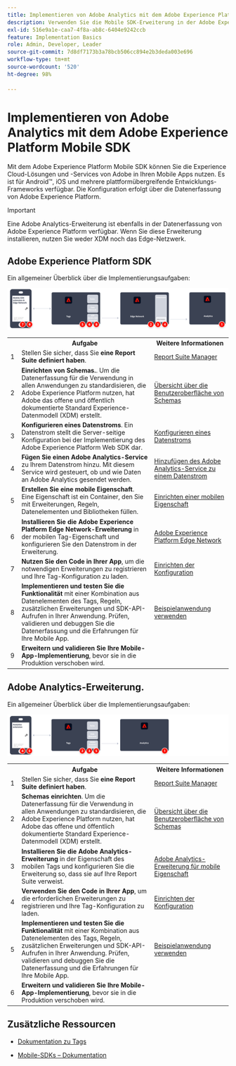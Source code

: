 ```yaml
---
title: Implementieren von Adobe Analytics mit dem Adobe Experience Platform Mobile SDK
description: Verwenden Sie die Mobile SDK-Erweiterung in der Adobe Experience Platform-Datenerfassung, um Daten an Adobe Analytics zu senden.
exl-id: 516e9a1e-caa7-4f8a-ab8c-6404e9242ccb
feature: Implementation Basics
role: Admin, Developer, Leader
source-git-commit: 7d8df7173b3a78bcb506cc894e2b3deda003e696
workflow-type: tm+mt
source-wordcount: '520'
ht-degree: 98%

---
```


# Implementieren von Adobe Analytics mit dem Adobe Experience Platform Mobile SDK

Mit dem Adobe Experience Platform Mobile SDK können Sie die Experience Cloud-Lösungen und -Services von Adobe in Ihren Mobile Apps nutzen. Es ist für Android™, iOS und mehrere plattformübergreifende Entwicklungs-Frameworks verfügbar. Die Konfiguration erfolgt über die Datenerfassung von Adobe Experience Platform.

>[!IMPORTANT]
>
>Eine Adobe Analytics-Erweiterung ist ebenfalls in der Datenerfassung von Adobe Experience Platform verfügbar. Wenn Sie diese Erweiterung installieren, nutzen Sie weder XDM noch das Edge-Netzwerk.

## Adobe Experience Platform SDK

Ein allgemeiner Überblick über die Implementierungsaufgaben:

![Workflow von Adobe Analytics mit der Analytics-Erweiterung](../../assets/mobilesdk-annotated.png)

<table style="width:100%">

<tr>
<th style="width:5%"></th><th style="width:60%"><b>Aufgabe</b></th><th style="width:35%"><b>Weitere Informationen</b></th>
</tr>

<tr>
<td>1</td>
<td>Stellen Sie sicher, dass Sie <b>eine Report Suite definiert haben</b>.</td>
<td><a href="../../../admin/admin/c-manage-report-suites/report-suites-admin.md">Report Suite Manager</a></td>
</tr>

<tr>
<td>2</td>
<td><b>Einrichten von Schemas.</b>. Um die Datenerfassung für die Verwendung in allen Anwendungen zu standardisieren, die Adobe Experience Platform nutzen, hat Adobe das offene und öffentlich dokumentierte Standard Experience-Datenmodell (XDM) erstellt.</td>
<td><a href="https://experienceleague.adobe.com/docs/experience-platform/xdm/ui/overview.html?lang=de">Übersicht über die Benutzeroberfläche von Schemas</a></td>
</tr>

<tr>
<td>3</td>
<td><b>Konfigurieren eines Datenstroms</b>. Ein Datenstrom stellt die Server-seitige Konfiguration bei der Implementierung des Adobe Experience Platform Web SDK dar.</td>
<td><a href="https://experienceleague.adobe.com/docs/experience-platform/edge/datastreams/configure.html?lang=de">Konfigurieren eines Datenstroms<a></td> 
</tr>

<td>4</td>
<td><b>Fügen Sie einen Adobe Analytics-Service</b> zu Ihrem Datenstrom hinzu. Mit diesem Service wird gesteuert, ob und wie Daten an Adobe Analytics gesendet werden.</td>
<td><a href="https://experienceleague.adobe.com/docs/experience-platform/edge/datastreams/configure.html?lang=de#analytics">Hinzufügen des Adobe Analytics-Service zu einem Datenstrom</a></td>
</tr>

<tr>
<td>5</td>
<td><b>Erstellen Sie eine mobile Eigenschaft</b>. Eine Eigenschaft ist ein Container, den Sie mit Erweiterungen, Regeln, Datenelementen und Bibliotheken füllen.</td>
<td><a href="https://developer.adobe.com/client-sdks/documentation/getting-started/create-a-mobile-property/">Einrichten einer mobilen Eigenschaft</a></tr>

<tr>
<td>6</td>
<td><b>Installieren Sie die Adobe Experience Platform Edge Network-Erweiterung</b> in der mobilen Tag-Eigenschaft und konfigurieren Sie den Datenstrom in der Erweiterung.</td>
<td><a href="https://developer.adobe.com/client-sdks/documentation/edge-network/">Adobe Experience Platform Edge Network</a>
</tr>

<tr>
<td>7</td>
<td><b>Nutzen Sie den Code in Ihrer App</b>, um die notwendigen Erweiterungen zu registrieren und Ihre Tag-Konfiguration zu laden.</td>
<td><a href="https://developer.adobe.com/client-sdks/documentation/user-guides/getting-started-with-platform/overview/#set-up-the-configuration">Einrichten der Konfiguration</a></td>
</tr>

<tr>
<td>8</td>
<td><b>Implementieren und testen Sie die Funktionalität</b> mit einer Kombination aus Datenelementen des Tags, Regeln, zusätzlichen Erweiterungen und SDK-API-Aufrufen in Ihrer Anwendung. Prüfen, validieren und debuggen Sie die Datenerfassung und die Erfahrungen für Ihre Mobile App.</td>
<td><a href="https://developer.adobe.com/client-sdks/documentation/user-guides/getting-started-with-platform/overview/#use-the-sample-application">Beispielanwendung verwenden</a>
</tr>

<tr>
<td>9</td>
<td><b>Erweitern und validieren Sie Ihre Mobile-App-Implementierung</b>, bevor sie in die Produktion verschoben wird.</td>
<td></td> 
</tr>

</table>


## Adobe Analytics-Erweiterung.

Ein allgemeiner Überblick über die Implementierungsaufgaben:

![Workflow von Adobe Analytics mit der Analytics-Erweiterung](../../assets/mobilesdk-analytics-annotated.png)

<table style="width:100%">

<tr>
<th style="width:5%"></th><th style="width:60%"><b>Aufgabe</b></th><th style="width:35%"><b>Weitere Informationen</b></th>
</tr>

<tr>
<td>1</td>
<td>Stellen Sie sicher, dass Sie <b>eine Report Suite definiert haben</b>.</td>
<td><a href="../../../admin/admin/c-manage-report-suites/report-suites-admin.md">Report Suite Manager</a></td>
</tr>

<tr>
<td>2</td>
<td><b>Schemas einrichten</b>. Um die Datenerfassung für die Verwendung in allen Anwendungen zu standardisieren, die Adobe Experience Platform nutzen, hat Adobe das offene und öffentlich dokumentierte Standard Experience-Datenmodell (XDM) erstellt.</td>
<td><a href="https://experienceleague.adobe.com/docs/experience-platform/xdm/ui/overview.html?lang=de">Übersicht über die Benutzeroberfläche von Schemas</a></td>
</tr>

<tr>
<td>3</td>
<td><b>Installieren Sie die Adobe Analytics-Erweiterung</b> in der Eigenschaft des mobilen Tags und konfigurieren Sie die Erweiterung so, dass sie auf Ihre Report Suite verweist.</td>
<td><a href="https://developer.adobe.com/client-sdks/documentation/adobe-analytics/">Adobe Analytics-Erweiterung für mobile Eigenschaft</a>
</tr>

<tr>
<td>4</td>
<td><b>Verwenden Sie den Code in Ihrer App</b>, um die erforderlichen Erweiterungen zu registrieren und Ihre Tag-Konfiguration zu laden.</td>
<td><a href="https://developer.adobe.com/client-sdks/documentation/user-guides/getting-started-with-platform/overview/#set-up-the-configuration">Einrichten der Konfiguration</a></td>
</tr>

<tr>
<td>5</td>
<td><b>Implementieren und testen Sie die Funktionalität</b> mit einer Kombination aus Datenelementen des Tags, Regeln, zusätzlichen Erweiterungen und SDK-API-Aufrufen in Ihrer Anwendung. Prüfen, validieren und debuggen Sie die Datenerfassung und die Erfahrungen für Ihre Mobile App.</td>
<td><a href="https://developer.adobe.com/client-sdks/documentation/user-guides/getting-started-with-platform/overview/#use-the-sample-application">Beispielanwendung verwenden</a>
</tr>

<tr>
<td>6</td>
<td><b>Erweitern und validieren Sie Ihre Mobile-App-Implementierung</b>, bevor sie in die Produktion verschoben wird.</td>
<td></td> 
</tr>

</table>

## Zusätzliche Ressourcen

- [Dokumentation zu Tags](https://experienceleague.adobe.com/docs/experience-platform/tags/home.html?lang=de#)

- [Mobile-SDKs – Dokumentation](https://developer.adobe.com/client-sdks/documentation/)
